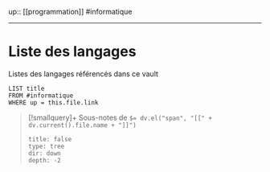 up:: [[programmation]]
#informatique

----

# Liste des langages
Listes des langages référencés dans ce vault
```dataview
LIST title
FROM #informatique
WHERE up = this.file.link
```

> [!smallquery]+ Sous-notes de `$= dv.el("span", "[[" + dv.current().file.name + "]]")`
> ```breadcrumbs
> title: false
> type: tree
> dir: down
> depth: -2
> ```

